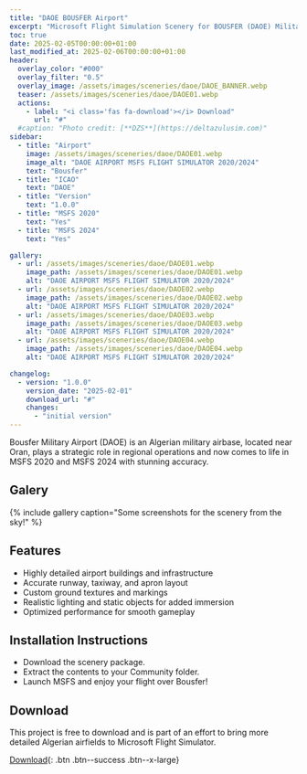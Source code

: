 ```yaml
---
title: "DAOE BOUSFER Airport"
excerpt: "Microsoft Flight Simulation Scenery for BOUSFER (DAOE) Military Airport for MSFS2020 & MSFS2024"
toc: true
date: 2025-02-05T00:00:00+01:00
last_modified_at: 2025-02-06T00:00:00+01:00
header:
  overlay_color: "#000"
  overlay_filter: "0.5"
  overlay_image: /assets/images/sceneries/daoe/DAOE_BANNER.webp
  teaser: /assets/images/sceneries/daoe/DAOE01.webp
  actions:
    - label: "<i class='fas fa-download'></i> Download"
      url: "#"
  #caption: "Photo credit: [**DZS**](https://deltazulusim.com)"
sidebar:
  - title: "Airport"
    image: /assets/images/sceneries/daoe/DAOE01.webp
    image_alt: "DAOE AIRPORT MSFS FLIGHT SIMULATOR 2020/2024"
    text: "Bousfer"
  - title: "ICAO"
    text: "DAOE"
  - title: "Version"
    text: "1.0.0"
  - title: "MSFS 2020"
    text: "Yes"
  - title: "MSFS 2024"
    text: "Yes"

gallery:
  - url: /assets/images/sceneries/daoe/DAOE01.webp
    image_path: /assets/images/sceneries/daoe/DAOE01.webp
    alt: "DAOE AIRPORT MSFS FLIGHT SIMULATOR 2020/2024"
  - url: /assets/images/sceneries/daoe/DAOE02.webp
    image_path: /assets/images/sceneries/daoe/DAOE02.webp
    alt: "DAOE AIRPORT MSFS FLIGHT SIMULATOR 2020/2024"
  - url: /assets/images/sceneries/daoe/DAOE03.webp
    image_path: /assets/images/sceneries/daoe/DAOE03.webp
    alt: "DAOE AIRPORT MSFS FLIGHT SIMULATOR 2020/2024"
  - url: /assets/images/sceneries/daoe/DAOE04.webp
    image_path: /assets/images/sceneries/daoe/DAOE04.webp
    alt: "DAOE AIRPORT MSFS FLIGHT SIMULATOR 2020/2024"

changelog:
  - version: "1.0.0"
    version_date: "2025-02-01"
    download_url: "#"
    changes:
      - "initial version"
---
```


Bousfer Military Airport (DAOE) is an Algerian military airbase, located near Oran, plays a strategic role in regional operations and now comes to life in MSFS 2020 and MSFS 2024 with stunning accuracy.

## Galery 
{% include gallery caption="Some screenshots for the scenery from the sky!" %}

## Features
- Highly detailed airport buildings and infrastructure
- Accurate runway, taxiway, and apron layout
- Custom ground textures and markings
- Realistic lighting and static objects for added immersion
- Optimized performance for smooth gameplay

## Installation Instructions
- Download the scenery package.
- Extract the contents to your Community folder.
- Launch MSFS and enjoy your flight over Bousfer!

## Download

This project is free to download and is part of an effort to bring more detailed Algerian airfields to Microsoft Flight Simulator.

[<i class='fas fa-download'></i> Download](#){: .btn .btn--success .btn--x-large}
